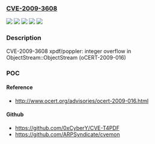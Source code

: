 ### [CVE-2009-3608](https://cve.mitre.org/cgi-bin/cvename.cgi?name=CVE-2009-3608)
![](https://img.shields.io/static/v1?label=Product&message=Red%20Hat%20Enterprise%20Linux%204&color=blue)
![](https://img.shields.io/static/v1?label=Product&message=Red%20Hat%20Enterprise%20Linux%205&color=blue)
![](https://img.shields.io/static/v1?label=Version&message=!%201%3A3.00-22.el4_8.1%20&color=brighgreen)
![](https://img.shields.io/static/v1?label=Version&message=!%207%3A3.5.4-15.el5_4.2%20&color=brighgreen)
![](https://img.shields.io/static/v1?label=Vulnerability&message=Integer%20Overflow%20or%20Wraparound&color=brighgreen)

### Description

CVE-2009-3608 xpdf/poppler: integer overflow in ObjectStream::ObjectStream (oCERT-2009-016)

### POC

#### Reference
- http://www.ocert.org/advisories/ocert-2009-016.html

#### Github
- https://github.com/0xCyberY/CVE-T4PDF
- https://github.com/ARPSyndicate/cvemon


